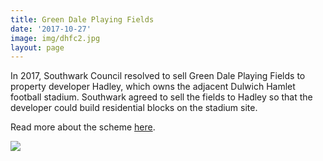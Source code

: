 ```yaml
---
title: Green Dale Playing Fields 
date: '2017-10-27'
image: img/dhfc2.jpg
layout: page
---
```

In 2017, Southwark Council resolved to sell Green Dale Playing Fields to property developer Hadley, which owns the adjacent Dulwich Hamlet football stadium. Southwark agreed to sell the fields to Hadley so that the developer could build residential blocks on the stadium site. 

Read more about the scheme [here](https://www.35percent.org/posts/2016-06-08-dulwich-hamlet-unviable-but-profitable/).

![](img/dhfcvisual.png)
